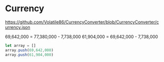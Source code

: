 # Currency
https://github.com/Volatile86/CurrencyConverter/blob/CurrencyConverter/currency.json

69,642,000 =	77,380,000 - 7,738,000
61,904,000 =	69,642,000 - 7,738,000

```js
let array = []
array.push(69,642,000)
array.push(61,904,000)
```

